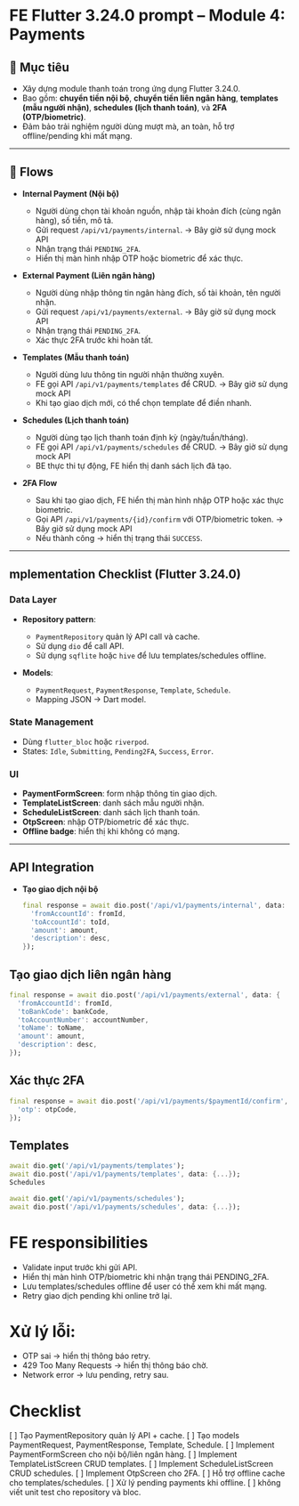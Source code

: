 # FE Flutter 3.24.0 prompt – Module 4: Payments

## 🎯 Mục tiêu
- Xây dựng module thanh toán trong ứng dụng Flutter 3.24.0.  
- Bao gồm: **chuyển tiền nội bộ**, **chuyển tiền liên ngân hàng**, **templates (mẫu người nhận)**, **schedules (lịch thanh toán)**, và **2FA (OTP/biometric)**.  
- Đảm bảo trải nghiệm người dùng mượt mà, an toàn, hỗ trợ offline/pending khi mất mạng.

---

## 📑 Flows

- **Internal Payment (Nội bộ)**  
  - Người dùng chọn tài khoản nguồn, nhập tài khoản đích (cùng ngân hàng), số tiền, mô tả.  
  - Gửi request `/api/v1/payments/internal`. -> Bây giờ sử dụng mock API 
  - Nhận trạng thái `PENDING_2FA`.  
  - Hiển thị màn hình nhập OTP hoặc biometric để xác thực.  

- **External Payment (Liên ngân hàng)**  
  - Người dùng nhập thông tin ngân hàng đích, số tài khoản, tên người nhận.  
  - Gửi request `/api/v1/payments/external`. -> Bây giờ sử dụng mock API 
  - Nhận trạng thái `PENDING_2FA`.  
  - Xác thực 2FA trước khi hoàn tất.  

- **Templates (Mẫu thanh toán)**  
  - Người dùng lưu thông tin người nhận thường xuyên.  
  - FE gọi API `/api/v1/payments/templates` để CRUD. -> Bây giờ sử dụng mock API 
  - Khi tạo giao dịch mới, có thể chọn template để điền nhanh.  

- **Schedules (Lịch thanh toán)**  
  - Người dùng tạo lịch thanh toán định kỳ (ngày/tuần/tháng).  
  - FE gọi API `/api/v1/payments/schedules` để CRUD.  -> Bây giờ sử dụng mock API 
  - BE thực thi tự động, FE hiển thị danh sách lịch đã tạo.  

- **2FA Flow**  
  - Sau khi tạo giao dịch, FE hiển thị màn hình nhập OTP hoặc xác thực biometric.  
  - Gọi API `/api/v1/payments/{id}/confirm` với OTP/biometric token.  -> Bây giờ sử dụng mock API 
  - Nếu thành công → hiển thị trạng thái `SUCCESS`.  

---

## mplementation Checklist (Flutter 3.24.0)

### Data Layer
- **Repository pattern**:  
  - `PaymentRepository` quản lý API call và cache.  
  - Sử dụng `dio` để call API.  
  - Sử dụng `sqflite` hoặc `hive` để lưu templates/schedules offline.  

- **Models**:  
  - `PaymentRequest`, `PaymentResponse`, `Template`, `Schedule`.  
  - Mapping JSON → Dart model.  

### State Management
- Dùng `flutter_bloc` hoặc `riverpod`.  
- States: `Idle`, `Submitting`, `Pending2FA`, `Success`, `Error`.  

### UI
- **PaymentFormScreen**: form nhập thông tin giao dịch.  
- **TemplateListScreen**: danh sách mẫu người nhận.  
- **ScheduleListScreen**: danh sách lịch thanh toán.  
- **OtpScreen**: nhập OTP/biometric để xác thực.  
- **Offline badge**: hiển thị khi không có mạng.  

---

## API Integration

- **Tạo giao dịch nội bộ**  
  ```dart
  final response = await dio.post('/api/v1/payments/internal', data: {
    'fromAccountId': fromId,
    'toAccountId': toId,
    'amount': amount,
    'description': desc,
  });
  ```

## Tạo giao dịch liên ngân hàng

```dart
final response = await dio.post('/api/v1/payments/external', data: {
  'fromAccountId': fromId,
  'toBankCode': bankCode,
  'toAccountNumber': accountNumber,
  'toName': toName,
  'amount': amount,
  'description': desc,
});
```

## Xác thực 2FA

```dart
final response = await dio.post('/api/v1/payments/$paymentId/confirm', data: {
  'otp': otpCode,
});
```

## Templates
```dart
await dio.get('/api/v1/payments/templates');
await dio.post('/api/v1/payments/templates', data: {...});
Schedules
```

```dart
await dio.get('/api/v1/payments/schedules');
await dio.post('/api/v1/payments/schedules', data: {...});
```

# FE responsibilities
- Validate input trước khi gửi API.
- Hiển thị màn hình OTP/biometric khi nhận trạng thái PENDING_2FA.
- Lưu templates/schedules offline để user có thể xem khi mất mạng.
- Retry giao dịch pending khi online trở lại.

# Xử lý lỗi:

- OTP sai → hiển thị thông báo retry.
- 429 Too Many Requests → hiển thị thông báo chờ.
- Network error → lưu pending, retry sau.

# Checklist
[ ] Tạo PaymentRepository quản lý API + cache.
[ ] Tạo models PaymentRequest, PaymentResponse, Template, Schedule.
[ ] Implement PaymentFormScreen cho nội bộ/liên ngân hàng.
[ ] Implement TemplateListScreen CRUD templates.
[ ] Implement ScheduleListScreen CRUD schedules.
[ ] Implement OtpScreen cho 2FA.
[ ] Hỗ trợ offline cache cho templates/schedules.
[ ] Xử lý pending payments khi offline.
[ ] không viết unit test cho repository và bloc.